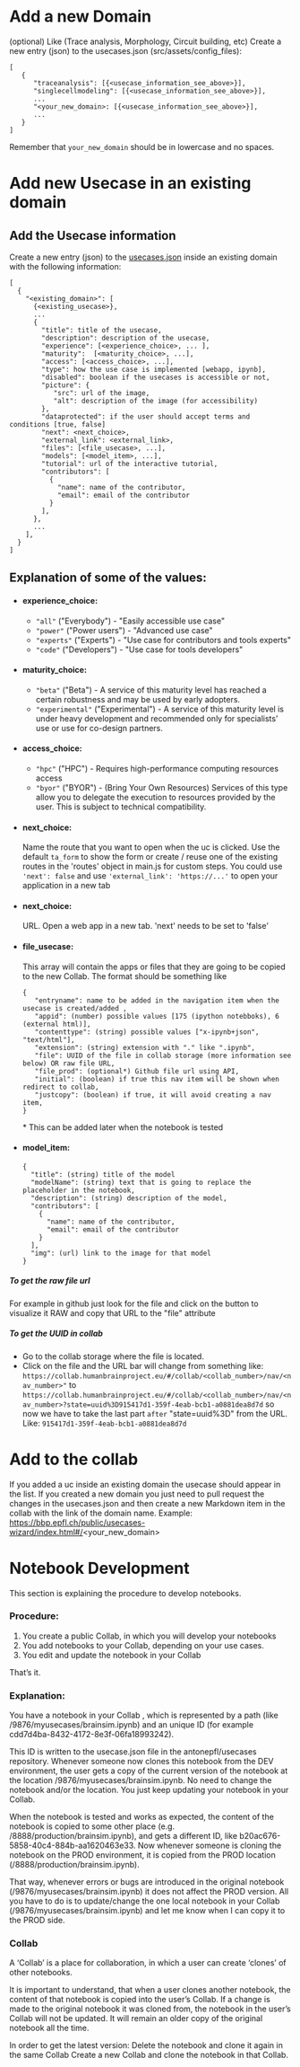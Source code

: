 # Add a new Domain

(optional) Like (Trace analysis, Morphology, Circuit building, etc)
Create a new entry (json) to the usecases.json (src/assets/config_files):
```
[
   {
      "traceanalysis": [{<usecase_information_see_above>}],
      "singlecellmodeling": [{<usecase_information_see_above>}],
      ...
      "<your_new_domain>: [{<usecase_information_see_above>}],
      ...
   }
]
```
Remember that `your_new_domain` should be in lowercase and no spaces.
# Add new Usecase in an existing domain

## Add the Usecase information
Create a new entry (json) to the [usecases.json](/src/assets/config_files/usecases.json) inside an existing domain with the following information:
```
[
  {
    "<existing_domain>": [
      {<existing_usecase>},
      ...
      {
        "title": title of the usecase,
        "description": description of the usecase,
        "experience": [<experience_choice>, ... ],
        "maturity":  [<maturity_choice>, ...],
        "access": [<access_choice>, ...],
        "type": how the use case is implemented [webapp, ipynb],
        "disabled": boolean if the usecases is accessible or not,
        "picture": {
           "src": url of the image,
           "alt": description of the image (for accessibility)
        },
        "dataprotected": if the user should accept terms and conditions [true, false]
        "next": <next_choice>,
        "external_link": <external_link>,
        "files": [<file_usecase>, ...],
        "models": [<model_item>, ...],
        "tutorial": url of the interactive tutorial,
        "contributors": [
          {
            "name": name of the contributor,
            "email": email of the contributor
          }
        ],
      },
      ...
    ],
  }
]
```

## Explanation of some of the values:

* #### experience_choice:
   * `"all"` ("Everybody") - "Easily accessible use case"
   * `"power"` ("Power users") - "Advanced use case"
   * `"experts"` ("Experts") - "Use case for contributors and tools experts"
   * `"code"` ("Developers") - "Use case for tools developers"
 
* #### maturity_choice:
   * `"beta"` ("Beta") - A service of this maturity level has reached a certain robustness and may be used by early adopters.
   * `"experimental"` ("Experimental") - A service of this maturity level is under heavy development and recommended only for specialists’ use or use for co-design partners.

* #### access_choice:
   * `"hpc"` ("HPC") - Requires high-performance computing resources access
   * `"byor"` ("BYOR") - (Bring Your Own Resources) Services of this type allow you to delegate the execution to resources provided by the user. This is subject to technical compatibility.

* #### next_choice:
   Name the route that you want to open when the uc is clicked.
   Use the default `ta_form` to show the form or create / reuse one of the existing routes in the 'routes' object in main.js for custom steps.
   You could use `'next': false` and use `'external_link': 'https://...'` to open your application in a new tab

* #### next_choice:
   URL. Open a web app in a new tab. 'next' needs to be set to 'false'
* #### file_usecase:
   This array will contain the apps or files that they are going to be copied to the new Collab. The format should be something like
   ```
   {
      "entryname": name to be added in the navigation item when the usecase is created/added ,
      "appid": (number) possible values [175 (ipython notebboks), 6 (external html)],
      "contenttype": (string) possible values ["x-ipynb+json", "text/html"],
      "extension": (string) extension with "." like ".ipynb",
      "file": UUID of the file in collab storage (more information see below) OR raw file URL,
      "file_prod": (optional*) Github file url using API,
      "initial": (boolean) if true this nav item will be shown when redirect to collab,
      "justcopy": (boolean) if true, it will avoid creating a nav item,
   }
   ```
   \* This can be added later when the notebook is tested 
* #### model_item:
  ```
  {
    "title": (string) title of the model
    "modelName": (string) text that is going to replace the placeholder in the notebook,
    "description": (string) description of the model,
    "contributors": [
      {
        "name": name of the contributor,
        "email": email of the contributor
      }
    ],
    "img": (url) link to the image for that model
  }
  ```

##### To get the raw file url
For example in github just look for the file and click on the button to visualize it RAW and copy that URL to the "file" attribute
 
##### To get the UUID in collab
* Go to the collab storage where the file is located.
* Click on the file and the URL bar will change from something like:
    `https://collab.humanbrainproject.eu/#/collab/<collab_number>/nav/<nav_number>"`
    to
    `https://collab.humanbrainproject.eu/#/collab/<collab_number>/nav/<nav_number>?state=uuid%3D915417d1-359f-4eab-bcb1-a0881dea8d7d`
    so now we have to take the last part `after` "state=uuid%3D" from the URL. Like:
    `915417d1-359f-4eab-bcb1-a0881dea8d7d`

# Add to the collab
If you added a uc inside an existing domain the usecase should appear in the list.
If you created a new domain you just need to pull request the changes in the usecases.json and then create a new Markdown item in the collab with the link of the domain name. 
Example: https://bbp.epfl.ch/public/usecases-wizard/index.html#/<your_new_domain>

# Notebook Development

This section is explaining the procedure to develop notebooks. 

### Procedure:

1) You create a public Collab, in which you will develop your notebooks
2) You add notebooks to your Collab, depending on your use cases. 
3) You edit and update the notebook in your Collab

That’s it. 

### Explanation:

You have a notebook in your Collab , which is represented by a path (like /9876/myusecases/brainsim.ipynb) and an unique ID (for example cdd7d4ba-8432-4172-8e3f-06fa18993242). 

This ID is written to the usecase.json file in the antonepfl/usecases repository. Whenever someone now clones this notebook from the DEV environment, the user gets a copy of the current version of the notebook at the location /9876/myusecases/brainsim.ipynb. No need to change the notebook and/or the location. You just keep updating your notebook in your Collab. 

When the notebook is tested and works as expected, the content of the notebook is copied to some other place (e.g. /8888/production/brainsim.ipynb), and gets a different ID, like b20ac676-5858-40c4-884b-aa1620463e33. Now whenever someone is cloning the notebook on the PROD environment, it is copied from the PROD location (/8888/production/brainsim.ipynb). 

That way, whenever errors or bugs are introduced in the original notebook (/9876/myusecases/brainsim.ipynb) it does not affect the PROD version. All you have to do is to update/change the one local notebook in your Collab (/9876/myusecases/brainsim.ipynb) and let me know when I can copy it to the PROD side. 


### Collab

A ‘Collab’ is a place for collaboration, in which a user can create ‘clones’ of other notebooks. 

It is important to understand, that when a user clones another notebook, the content of that notebook is copied into the user’s Collab. If a change is made to the original notebook it was cloned from, the notebook in the user’s Collab will not be updated. It will remain an older copy of the original notebook all the time. 

In order to get the latest version: 
Delete the notebook and clone it again in the same Collab
Create a new Collab and clone the notebook in that Collab.

